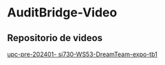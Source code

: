 # AuditBridge-Video

## Repositorio de videos
<a href="https://upcedupe-my.sharepoint.com/:v:/g/personal/u20211a620_upc_edu_pe/EV0xeA-tSmBEtUjSjFFVgf0BAMk87gnMpuxbiIjVkoansQ?e=zO25g1&nav=eyJyZWZlcnJhbEluZm8iOnsicmVmZXJyYWxBcHAiOiJTdHJlYW1XZWJBcHAiLCJyZWZlcnJhbFZpZXciOiJTaGFyZURpYWxvZy1MaW5rIiwicmVmZXJyYWxBcHBQbGF0Zm9ybSI6IldlYiIsInJlZmVycmFsTW9kZSI6InZpZXcifX0%3D">upc-pre-202401- si730-WS53-DreamTeam-expo-tb1</a>
